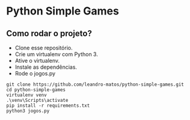 # Python Simple Games

## Como rodar o projeto?

* Clone esse repositório.
* Crie um virtualenv com Python 3.
* Ative o virtualenv.
* Instale as dependências.
* Rode o jogos.py

```
git clone https://github.com/leandro-matos/python-simple-games.git
cd python-simple-games
virtualenv venv
.\venv\Scripts\activate
pip install -r requirements.txt
python3 jogos.py
```


